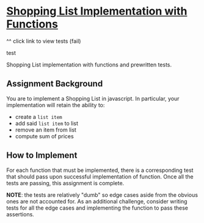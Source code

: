 # [Shopping List Implementation with Functions](https://fewdmaterials.github.io/JSR_Shopping_List_Functions/)
^^ click link to view tests (fail)

test

Shopping List implementation with functions and prewritten tests.

## Assignment Background

You are to implement a Shopping List in javascript. In particular, your implementation will retain the ability to:

* create a `list item`
* add said `list item` to list
* remove an item from list
* compute sum of prices

## How to Implement

For each function that must be implemented, there is a corresponding test that should pass upon successful implementation of function. Once all the tests are passing, this assignment is complete.

**NOTE**: the tests are relatively "dumb" so edge cases aside from the obvious ones are not accounted for. As an additional challenge, consider writing tests for all the edge cases and implementing the function to pass these assertions.


